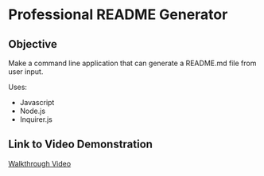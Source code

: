   # Professional README Generator

  ## Objective
  Make a command line application that can generate a README.md file from user input.

  Uses:
  * Javascript
  * Node.js
  * Inquirer.js
  
  ## Link to Video Demonstration
  [Walkthrough Video](https://watch.screencastify.com/v/e9NSABEMaAtbfy6jdEi0)
  
